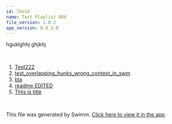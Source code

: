 ```yaml
---
id: lho1d
name: Test Playlist 084
file_version: 1.0.2
app_version: 0.8.3-0
---
```


<!-- Intro - Do not remove this comment -->
hguklghhj ghjkhj

<br/>

<!-- Steps - Do not remove this comment -->
1. [Test222](test222.sBUGF75ls51WaqttBDQA.sw.md)
2. [test_overlapping_hunks_wrong_context_in_swm](https://swimm-web-app.web.app/repos/gtMYBGkMmfphS6DieumG/docs/0XANV9qOgKkT859syrww)
3. [bla](bla.233bj.sw.md)
4. [readme EDITED](https://raw.githubusercontent.com/microsoft/vscode-extension-samples/main/README.md)
5. [THis is title](https://www.youtube.com/watch?v=17f8elHd6aM)


<br/>

This file was generated by Swimm. [Click here to view it in the app](https://swimm-web-app.web.app/repos/ls4DA2fLasmQuEbT4ipw/docs/lho1d).